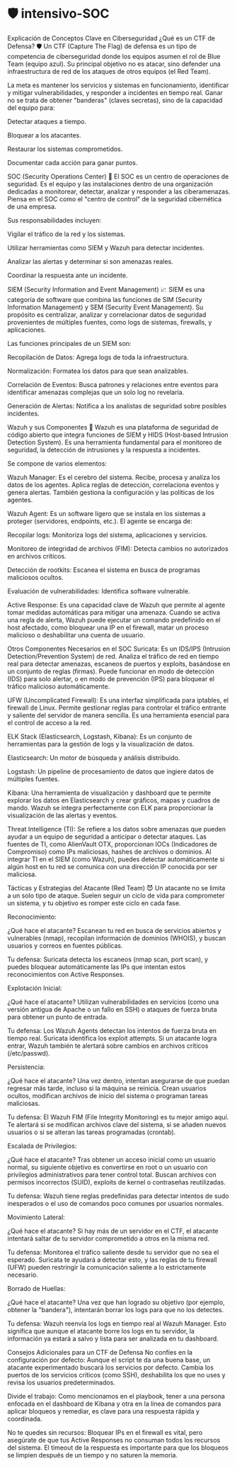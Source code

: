 # 🛡️ intensivo-SOC

Explicación de Conceptos Clave en Ciberseguridad
¿Qué es un CTF de Defensa? 🛡️
Un CTF (Capture The Flag) de defensa es un tipo de competencia de ciberseguridad donde los equipos asumen el rol de Blue Team (equipo azul). Su principal objetivo no es atacar, sino defender una infraestructura de red de los ataques de otros equipos (el Red Team).

La meta es mantener los servicios y sistemas en funcionamiento, identificar y mitigar vulnerabilidades, y responder a incidentes en tiempo real. Ganar no se trata de obtener "banderas" (claves secretas), sino de la capacidad del equipo para:

Detectar ataques a tiempo.

Bloquear a los atacantes.

Restaurar los sistemas comprometidos.

Documentar cada acción para ganar puntos.

SOC (Security Operations Center) 🏢
El SOC es un centro de operaciones de seguridad. Es el equipo y las instalaciones dentro de una organización dedicadas a monitorear, detectar, analizar y responder a las ciberamenazas. Piensa en el SOC como el "centro de control" de la seguridad cibernética de una empresa.

Sus responsabilidades incluyen:

Vigilar el tráfico de la red y los sistemas.

Utilizar herramientas como SIEM y Wazuh para detectar incidentes.

Analizar las alertas y determinar si son amenazas reales.

Coordinar la respuesta ante un incidente.

SIEM (Security Information and Event Management) 📈
SIEM es una categoría de software que combina las funciones de SIM (Security Information Management) y SEM (Security Event Management). Su propósito es centralizar, analizar y correlacionar datos de seguridad provenientes de múltiples fuentes, como logs de sistemas, firewalls, y aplicaciones.

Las funciones principales de un SIEM son:

Recopilación de Datos: Agrega logs de toda la infraestructura.

Normalización: Formatea los datos para que sean analizables.

Correlación de Eventos: Busca patrones y relaciones entre eventos para identificar amenazas complejas que un solo log no revelaría.

Generación de Alertas: Notifica a los analistas de seguridad sobre posibles incidentes.

Wazuh y sus Componentes 🧠
Wazuh es una plataforma de seguridad de código abierto que integra funciones de SIEM y HIDS (Host-based Intrusion Detection System). Es una herramienta fundamental para el monitoreo de seguridad, la detección de intrusiones y la respuesta a incidentes.

Se compone de varios elementos:

Wazuh Manager: Es el cerebro del sistema. Recibe, procesa y analiza los datos de los agentes. Aplica reglas de detección, correlaciona eventos y genera alertas. También gestiona la configuración y las políticas de los agentes.

Wazuh Agent: Es un software ligero que se instala en los sistemas a proteger (servidores, endpoints, etc.). El agente se encarga de:

Recopilar logs: Monitoriza logs del sistema, aplicaciones y servicios.

Monitoreo de integridad de archivos (FIM): Detecta cambios no autorizados en archivos críticos.

Detección de rootkits: Escanea el sistema en busca de programas maliciosos ocultos.

Evaluación de vulnerabilidades: Identifica software vulnerable.

Active Response: Es una capacidad clave de Wazuh que permite al agente tomar medidas automáticas para mitigar una amenaza. Cuando se activa una regla de alerta, Wazuh puede ejecutar un comando predefinido en el host afectado, como bloquear una IP en el firewall, matar un proceso malicioso o deshabilitar una cuenta de usuario.

Otros Componentes Necesarios en el SOC
Suricata: Es un IDS/IPS (Intrusion Detection/Prevention System) de red. Analiza el tráfico de red en tiempo real para detectar amenazas, escaneos de puertos y exploits, basándose en un conjunto de reglas (firmas). Puede funcionar en modo de detección (IDS) para solo alertar, o en modo de prevención (IPS) para bloquear el tráfico malicioso automáticamente.

UFW (Uncomplicated Firewall): Es una interfaz simplificada para iptables, el firewall de Linux. Permite gestionar reglas para controlar el tráfico entrante y saliente del servidor de manera sencilla. Es una herramienta esencial para el control de acceso a la red.

ELK Stack (Elasticsearch, Logstash, Kibana): Es un conjunto de herramientas para la gestión de logs y la visualización de datos.

Elasticsearch: Un motor de búsqueda y análisis distribuido.

Logstash: Un pipeline de procesamiento de datos que ingiere datos de múltiples fuentes.

Kibana: Una herramienta de visualización y dashboard que te permite explorar los datos en Elasticsearch y crear gráficos, mapas y cuadros de mando. Wazuh se integra perfectamente con ELK para proporcionar la visualización de las alertas y eventos.

Threat Intelligence (TI): Se refiere a los datos sobre amenazas que pueden ayudar a un equipo de seguridad a anticipar o detectar ataques. Las fuentes de TI, como AlienVault OTX, proporcionan IOCs (Indicadores de Compromiso) como IPs maliciosas, hashes de archivos o dominios. Al integrar TI en el SIEM (como Wazuh), puedes detectar automáticamente si algún host en tu red se comunica con una dirección IP conocida por ser maliciosa.







Tácticas y Estrategias del Atacante (Red Team) 😈
Un atacante no se limita a un solo tipo de ataque. Suelen seguir un ciclo de vida para comprometer un sistema, y tu objetivo es romper este ciclo en cada fase.

Reconocimiento:

¿Qué hace el atacante? Escanean tu red en busca de servicios abiertos y vulnerables (nmap), recopilan información de dominios (WHOIS), y buscan usuarios y correos en fuentes públicas.

Tu defensa: Suricata detecta los escaneos (nmap scan, port scan), y puedes bloquear automáticamente las IPs que intentan estos reconocimientos con Active Responses.

Explotación Inicial:

¿Qué hace el atacante? Utilizan vulnerabilidades en servicios (como una versión antigua de Apache o un fallo en SSH) o ataques de fuerza bruta para obtener un punto de entrada.

Tu defensa: Los Wazuh Agents detectan los intentos de fuerza bruta en tiempo real. Suricata identifica los exploit attempts. Si un atacante logra entrar, Wazuh también te alertará sobre cambios en archivos críticos (/etc/passwd).

Persistencia:

¿Qué hace el atacante? Una vez dentro, intentan asegurarse de que puedan regresar más tarde, incluso si la máquina se reinicia. Crean usuarios ocultos, modifican archivos de inicio del sistema o programan tareas maliciosas.

Tu defensa: El Wazuh FIM (File Integrity Monitoring) es tu mejor amigo aquí. Te alertará si se modifican archivos clave del sistema, si se añaden nuevos usuarios o si se alteran las tareas programadas (crontab).

Escalada de Privilegios:

¿Qué hace el atacante? Tras obtener un acceso inicial como un usuario normal, su siguiente objetivo es convertirse en root o un usuario con privilegios administrativos para tener control total. Buscan archivos con permisos incorrectos (SUID), exploits de kernel o contraseñas reutilizadas.

Tu defensa: Wazuh tiene reglas predefinidas para detectar intentos de sudo inesperados o el uso de comandos poco comunes por usuarios normales.

Movimiento Lateral:

¿Qué hace el atacante? Si hay más de un servidor en el CTF, el atacante intentará saltar de tu servidor comprometido a otros en la misma red.

Tu defensa: Monitorea el tráfico saliente desde tu servidor que no sea el esperado. Suricata te ayudará a detectar esto, y las reglas de tu firewall (UFW) pueden restringir la comunicación saliente a lo estrictamente necesario.

Borrado de Huellas:

¿Qué hace el atacante? Una vez que han logrado su objetivo (por ejemplo, obtener la "bandera"), intentarán borrar los logs para que no los detectes.

Tu defensa: Wazuh reenvía los logs en tiempo real al Wazuh Manager. Esto significa que aunque el atacante borre los logs en tu servidor, la información ya estará a salvo y lista para ser analizada en tu dashboard.

Consejos Adicionales para un CTF de Defensa
No confíes en la configuración por defecto: Aunque el script te da una buena base, un atacante experimentado buscará los servicios por defecto. Cambia los puertos de los servicios críticos (como SSH), deshabilita los que no uses y revisa los usuarios predeterminados.

Divide el trabajo: Como mencionamos en el playbook, tener a una persona enfocada en el dashboard de Kibana y otra en la línea de comandos para aplicar bloqueos y remediar, es clave para una respuesta rápida y coordinada.

No te quedes sin recursos: Bloquear IPs en el firewall es vital, pero asegúrate de que tus Active Responses no consuman todos los recursos del sistema. El timeout de la respuesta es importante para que los bloqueos se limpien después de un tiempo y no saturen la memoria.
